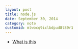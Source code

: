 ```yaml
---
layout: post
title: node.js
date: September 30, 2014
category: note
customid: mlwocq9iclbdpud8t89r1
---
```



- [What is this][1]


[1]: http://howtonode.org/what-is-this
